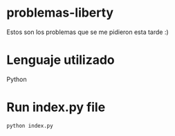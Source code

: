 # problemas-liberty
Estos son los problemas que se me pidieron esta tarde :)

# Lenguaje utilizado
Python

# Run index.py file
`python index.py`
